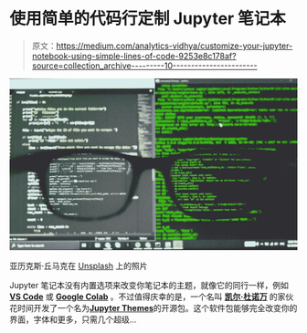 # 使用简单的代码行定制 Jupyter 笔记本

> 原文：<https://medium.com/analytics-vidhya/customize-your-jupyter-notebook-using-simple-lines-of-code-9253e8c178af?source=collection_archive---------10----------------------->

![](img/2f378c866ceac69270e096b20ea85db4.png)

亚历克斯·丘马克在 [Unsplash](https://unsplash.com?utm_source=medium&utm_medium=referral) 上的照片

Jupyter 笔记本没有内置选项来改变你笔记本的主题，就像它的同行一样，例如 [**VS Code**](https://code.visualstudio.com/) 或 [**Google Colab**](https://colab.research.google.com/notebooks/intro.ipynb) 。不过值得庆幸的是，一个名叫 [**凯尔·杜诺万**](https://github.com/dunovank) 的家伙花时间开发了一个名为[**Jupyter Themes**](https://github.com/dunovank/jupyter-themes)的开源包。这个软件包能够完全改变你的界面，字体和更多，只需几个超级…